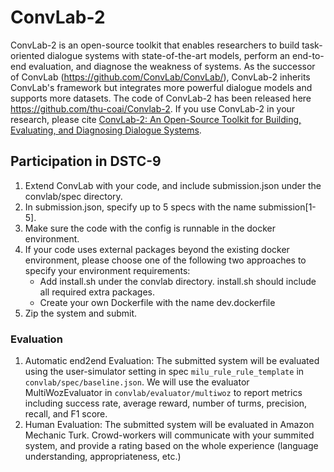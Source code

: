# ConvLab-2
ConvLab-2 is an open-source toolkit that enables researchers to build task-oriented dialogue systems with state-of-the-art models, perform an end-to-end evaluation, and diagnose the weakness of systems. As the successor of ConvLab (https://github.com/ConvLab/ConvLab/), ConvLab-2 inherits ConvLab's framework but integrates more powerful dialogue models and supports more datasets. The code of ConvLab-2 has been released here https://github.com/thu-coai/Convlab-2. If you use ConvLab-2 in your research, please cite [ConvLab-2: An Open-Source Toolkit for Building, Evaluating, and Diagnosing Dialogue Systems](https://arxiv.org/abs/2002.04793).

## Participation in DSTC-9
1. Extend ConvLab with your code, and include submission.json under the convlab/spec directory.
2. In submission.json, specify up to 5 specs with the name submission[1-5].
2. Make sure the code with the config is runnable in the docker environment.
3. If your code uses external packages beyond the existing docker environment, please choose one of the following two approaches to specify your environment requirements:
    - Add install.sh under the convlab directory. install.sh should include all required extra packages.
    - Create your own Dockerfile with the name dev.dockerfile
4. Zip the system and submit.
### Evaluation
1. Automatic end2end Evaluation: The submitted system will be evaluated using the user-simulator setting in spec `milu_rule_rule_template` in `convlab/spec/baseline.json`. We will use the evaluator MultiWozEvaluator in `convlab/evaluator/multiwoz` to report metrics including success rate, average reward, number of turms, precision, recall, and F1 score.
2. Human Evaluation: The submitted system will be evaluated in Amazon Mechanic Turk. Crowd-workers will communicate with your summited system, and provide a rating based on the whole experience (language understanding, appropriateness, etc.)
